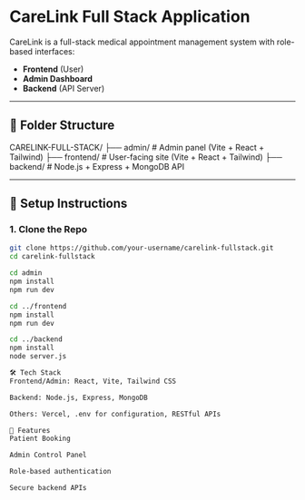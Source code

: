 # CareLink Full Stack Application

CareLink is a full-stack medical appointment management system with role-based interfaces:

- **Frontend** (User)
- **Admin Dashboard**
- **Backend** (API Server)

---

## 📁 Folder Structure

CARELINK-FULL-STACK/
├── admin/ # Admin panel (Vite + React + Tailwind)
├── frontend/ # User-facing site (Vite + React + Tailwind)
├── backend/ # Node.js + Express + MongoDB API


---

## 🚀 Setup Instructions

### 1. Clone the Repo

```bash
git clone https://github.com/your-username/carelink-fullstack.git
cd carelink-fullstack

cd admin
npm install
npm run dev

cd ../frontend
npm install
npm run dev

cd ../backend
npm install
node server.js

🛠 Tech Stack
Frontend/Admin: React, Vite, Tailwind CSS

Backend: Node.js, Express, MongoDB

Others: Vercel, .env for configuration, RESTful APIs

📌 Features
Patient Booking

Admin Control Panel

Role-based authentication

Secure backend APIs

